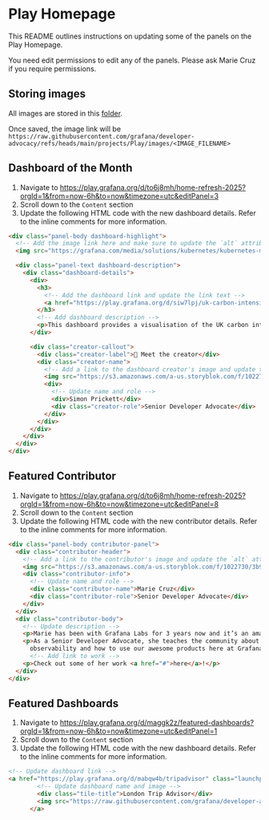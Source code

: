 # Play Homepage

This README outlines instructions on updating some of the panels on the Play Homepage. 

You need edit permissions to edit any of the panels. Please ask Marie Cruz if you require permissions.

## Storing images

All images are stored in this [folder](projects/Play/images). 

Once saved, the image link will be `https://raw.githubusercontent.com/grafana/developer-advocacy/refs/heads/main/projects/Play/images/<IMAGE_FILENAME>`

## Dashboard of the Month

1. Navigate to https://play.grafana.org/d/to6j8mh/home-refresh-2025?orgId=1&from=now-6h&to=now&timezone=utc&editPanel=3 
1. Scroll down to the `Content` section
1. Update the following HTML code with the new dashboard details. Refer to the inline comments for more information.

```html
<div class="panel-body dashboard-highlight">
  <!-- Add the image link here and make sure to update the `alt` attribute. -->
  <img src="https://grafana.com/media/solutions/kubernetes/kubernetes-monitoring-in-grafana-landing.png" alt="Carbon Intensity Dashboard" class="dashboard-preview" />

  <div class="panel-text dashboard-description">
    <div class="dashboard-details">
      <div>
        <h3>
          <!-- Add the dashboard link and update the link text -->
          <a href="https://play.grafana.org/d/siw7lpj/uk-carbon-intensity" target="_blank">UK Carbon Intensity</a>
        </h3>
        <!-- Add dashboard description -->
        <p>This dashboard provides a visualisation of the UK carbon intensity using the Infinity plugin.</p>
      </div>

      <div class="creator-callout">
        <div class="creator-label">🌟 Meet the creator</div>
        <div class="creator-name">
          <!-- Add a link to the dashboard creator's image and update the `alt` attribute-->
          <img src="https://s3.amazonaws.com/a-us.storyblok.com/f/1022730/71e18eec16/simon-prickett.jpg" alt="Simon Prickett" class="creator-avatar" />
          <div>
            <!-- Update name and role -->
            <div>Simon Prickett</div>
            <div class="creator-role">Senior Developer Advocate</div>
          </div>
        </div>
      </div>
    </div>
  </div>
</div>
```

## Featured Contributor

1. Navigate to https://play.grafana.org/d/to6j8mh/home-refresh-2025?orgId=1&from=now-6h&to=now&timezone=utc&editPanel=8
1. Scroll down to the `Content` section
1. Update the following HTML code with the new contributor details. Refer to the inline comments for more information.

```html
<div class="panel-body contributor-panel">
  <div class="contributor-header">
    <!-- Add a link to the contributor's image and update the `alt` attribute-->
    <img src="https://s3.amazonaws.com/a-us.storyblok.com/f/1022730/3b98648975/marie_drake.jpg" alt="Marie Cruz" class="contributor-avatar" />
    <div class="contributor-info">
      <!-- Update name and role -->
      <div class="contributor-name">Marie Cruz</div>
      <div class="contributor-role">Senior Developer Advocate</div>
    </div>
  </div>
  <div class="contributor-body">
    <!-- Update description -->
    <p>Marie has been with Grafana Labs for 3 years now and it’s an amazing company!</p>
    <p>As a Senior Developer Advocate, she teaches the community about recommended practices when it comes to
      observability and how to use our awesome products here at Grafana Labs.</p>
      <!-- Add link to work -->
    <p>Check out some of her work <a href="#">here</a>!</p>
  </div>
</div>
```

## Featured Dashboards

1. Navigate to https://play.grafana.org/d/maggk2z/featured-dashboards?orgId=1&from=now-6h&to=now&timezone=utc&editPanel=1
1. Scroll down to the `Content` section
1. Update the following HTML code with the new dashboard details. Refer to the inline comments for more information.

```html
<!-- Update dashboard link -->
<a href="https://play.grafana.org/d/mabqw4b/tripadvisor" class="launchpad-tile">
        <!-- Update dashboard name and image -->
        <div class="tile-title">London Trip Advisor</div>
        <img src="https://raw.githubusercontent.com/grafana/developer-advocacy/refs/heads/main/projects/Play/images/trip-advisor.png" alt="London Trip Advisor" />
      </a>
```
